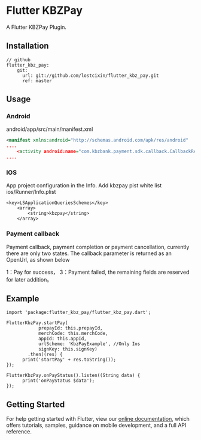 # Flutter KBZPay 

A Flutter KBZPay Plugin.

## Installation
```
// github
flutter_kbz_pay:
    git:
      url: git://github.com/lostcixin/flutter_kbz_pay.git
      ref: master
```
## Usage
### Android
android/app/src/main/manifest.xml
```xml
<manifest xmlns:android="http://schemas.android.com/apk/res/android"
....
	<activity android:name="com.kbzbank.payment.sdk.callback.CallbackResultActivity" android:exported="true"
....
```
### IOS
App project configuration in the Info. Add kbzpay pist white list
ios/Runner/Info.plist
```
<key>LSApplicationQueriesSchemes</key>
	<array>
		<string>kbzpay</string>
	</array>
```

### Payment callback
Payment callback, payment completion or payment cancellation, currently there are only two states. The callback parameter is returned as an OpenUrl, as shown below

1：Pay for success，
3：Payment failed, the remaining fields are reserved for later addition。

## Example
```
import 'package:flutter_kbz_pay/flutter_kbz_pay.dart';

FlutterKbzPay.startPay(
            prepayId: this.prepayId,
            merchCode: this.merchCode,
            appId: this.appId,
            urlScheme: 'KbzPayExample', //Only Ios
            signKey: this.signKey)
        .then((res) {
      print('startPay' + res.toString());
});
    
FlutterKbzPay.onPayStatus().listen((String data) {
      print('onPayStatus $data');
});
```

## Getting Started
For help getting started with Flutter, view our 
[online documentation](https://flutter.dev/docs), which offers tutorials, 
samples, guidance on mobile development, and a full API reference.
